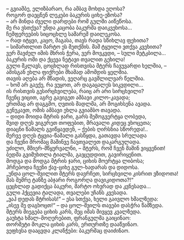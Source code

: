 – გვიამბე, ელიზბარაო, რა ამბავ მოხდა ეღოსა?  
როგორ დაეცნენ ლეკები ბაკურის ციხე-ეზოსა?  
– არ მინდა ძველი დარდები რომ გულში აიწეწოსა.  
მე რა ვსთქვა? უნდა კაცობა ბაკურმა დაიკვეხოსა…  
ჩემფერეების სიცოცხლე სამარემ დაილეკოსა.  
– რად იტყვი, კაცო, მაგასა, თავს რადა სწიხლავ ფეხითა?  
– სიმართლით მარტო ეს მეთქმის. მაშ ტყუილი ვთქვა კვეხითა?  
ვერ შავძელ იმის მხრის ჭერა, ვერ მოვკვდი, – სული მეტკბილა…  
ბაკურის ომი და ქცევა ნეტავი თვალით გეხილა!  
გული მკლავს, ცოცხლად რისთვისა მტერს ჩავუვარდი ხელშია, –  
ამისგან ეხლა ფიქრები შხამად ამომდის ყელშია.  
თავის აღება არ მწადის, ვეღარც გავშლილვარ წელშია.  
– ხომ არ გაექე, რა ვუყოთ, არ დაგაცალეს სიკვდილი…  
ის რისთვის გესირცხვილება, რაიც არ არი სირცხვილი?  
ჩვენც ვიცით, აგრე გავიგეთ ამბავი კილო-კავადა;  
ერთმაც არ დაგგმო, ღვთის მადლმა, არ მოგიხსენა ავადა.  
გენუკავთ, ომის ამბავი ეხლა გვიამბო თავადა.  
– დიდი მოიდა მტრის ჯარი, გარს შემოგვერტყა ღობედა,  
შვიდ დღეს ვიგერეთ თოფებით, მრავალი კიდეც ვხოცეთა;  
დიაცნი წამალს გვიწყავდენ, – ქების ღირსნია სწორედა!..  
მერვე დღეს ტყვია-წამალი გასწყდა, გათავდა სრულადა  
და ჩვენი შრომაც მაშინვე ჩავთვალეთ დაკარგულადა.  
უძილო, მშიერ-მწყურვალნი, – მტერს, რომ ჩვენ მაშინ ვიყვენით!  
ბედმა გვიმუხთლა ტიალმა, გავცუდდით, გავირიყენით.  
მოდგა და მოდგა მტრის ჯარი, ციხის მოერტყა ლიბოსა;  
ჰრჩებოდა ჩვენი ქავ-ციხე გულ-ხადარას და დიდოსა.  
„უნდა ცოლ-შვილით მტერს დავრჩეთ, სირცხვილი კისრით ვზიდოთა!  
მას მემრე ტანზე აბჯარი როგორღა დავიკიდოთა?!“  
ცეცხლად გადიქცა ბაკური, მარტო ოხვრად და კვნესადა…  
გული ჰქცევია ტალადა, თვალები უჩანს კვესადა.  
„ვაჰ დედას მტრისას!“ – ესა სთქვა, ხელი გაივლო ხმალზედა:  
„ისევ მე დაგხოცთ!“ – და ცოლ-შვილს თავები დასჭრა წამზედა.  
მტერს მიეგება ციხის კარს, მეც იმას მივყევ კვალზედა.  
გაუხტა ხმალ-მოღერებით, ფრანგულმა გაიცინაო:  
თორმეტი მოკლა ციხის კარს, ერთურთზე დააწვინაო.  
ვეფხვსა დააცვდა კლანჭები: ბაკურმაც დაიძინაო.